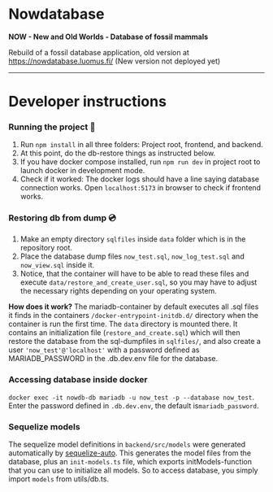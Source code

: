 # Nowdatabase

**NOW - New and Old Worlds - Database of fossil mammals**

Rebuild of a fossil database application, old version at https://nowdatabase.luomus.fi/ (New version not deployed yet)

_____

# Developer instructions

### Running the project :rocket:

1. Run `npm install` in all three folders: Project root, frontend, and backend.
2. At this point, do the db-restore things as instructed below.
3. If you have docker compose installed, run `npm run dev` in project root to launch docker in development mode.
4. Check if it worked: The docker logs should have a line saying database connection works. Open `localhost:5173` in browser to check if frontend works.

### Restoring db from dump :cd:

1. Make an empty directory `sqlfiles` inside `data` folder which is in the repository root. 
2. Place the database dump files `now_test.sql`, `now_log_test.sql` and `now_view.sql` inside it.
3. Notice, that the container will have to be able to read these files and execute `data/restore_and_create_user.sql`, so you may have to adjust the necessary rights depending on your operating system.

**How does it work?** The mariadb-container by default executes all .sql files it finds in the containers `/docker-entrypoint-initdb.d/` directory when the container is run the first time. The `data` directory is mounted there. It contains an initialization file (`restore_and_create.sql`) which will then restore the database from the sql-dumpfiles in `sqlfiles/`, and also create a user `'now_test'@'localhost'` with a password defined as MARIADB_PASSWORD in the .db.dev.env file for the database.

### Accessing database inside docker

`docker exec -it nowdb-db mariadb -u now_test -p --database now_test`. Enter the password defined in `.db.dev.env`, the default is`mariadb_password`. 

### Sequelize models

The sequelize model definitions in `backend/src/models` were generated automatically by [sequelize-auto](https://github.com/sequelize/sequelize-auto). This generates the model files from the database, plus an `init-models.ts` file, which exports initModels-function that you can use to initialize all models. So to access database, you simply import `models` from utils/db.ts.
